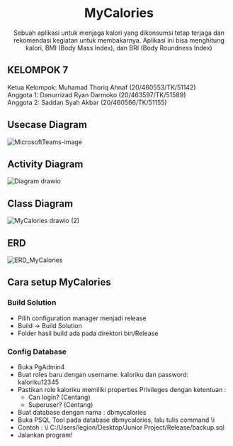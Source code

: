 <h1 align="center"> MyCalories </h1>

<center> Sebuah aplikasi untuk menjaga kalori yang dikonsumsi tetap terjaga dan rekomendasi kegiatan untuk membakarnya. Aplikasi ini bisa menghitung kalori, BMI (Body Mass Index), dan BRI (Body Roundness Index) </center>

## KELOMPOK 7

Ketua Kelompok: Muhamad Thoriq Ahnaf (20/460553/TK/51142) <br>
Anggota 1: Danurrizad Ryan Darmoko (20/463597/TK/51589)<br>
Anggota 2: Saddan Syah Akbar (20/460566/TK/51155)<br>


## Usecase Diagram
![MicrosoftTeams-image](https://user-images.githubusercontent.com/73093118/190052070-0ba4b6a2-7ad7-41e5-8670-24264cb07e76.png)
## Activity Diagram
![Diagram drawio](https://user-images.githubusercontent.com/73093118/190052100-a0177409-16d8-4e71-8d98-d8a65c48de0c.png)
## Class Diagram
![MyCalories drawio (2)](https://user-images.githubusercontent.com/73093118/191302156-85171720-9f42-4be2-85fe-63312716ea15.png)

## ERD 
![ERD_MyCalories](https://user-images.githubusercontent.com/79238162/192665838-d67b1c0d-c65f-4c26-89c2-a09e78301cf8.jpeg)

## Cara setup MyCalories
### Build Solution
- Pilih configuration manager menjadi release
- Build -> Build Solution
- Folder hasil build ada pada direktori bin/Release
### Config Database
- Buka PgAdmin4
- Buat roles baru dengan username: kaloriku dan password: kaloriku12345
- Pastikan role kaloriku memiliki properties Privileges dengan ketentuan :
	- Can login? (Centang)
	- Superuser? (Centang)
- Buat database dengan nama : dbmycalories
- Buka PSQL Tool pada database dbmycalories, lalu tulis command \i <path sqlnya>
- Contoh : \i C:/Users/legion/Desktop/Junior Project/Release/backup.sql
- Jalankan program!
